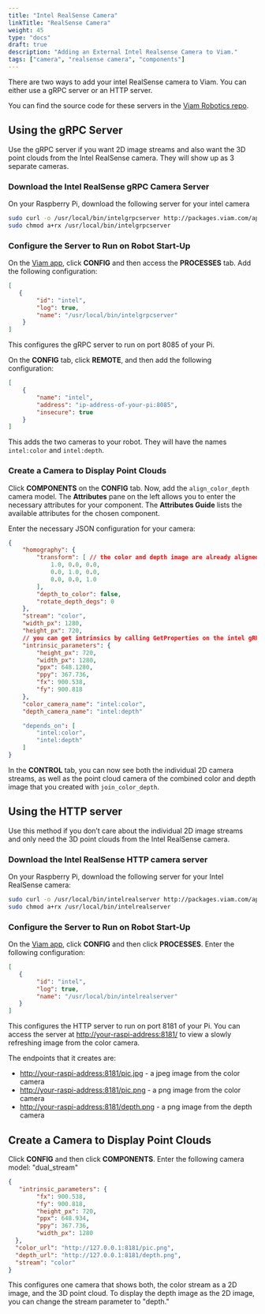```yaml
---
title: "Intel RealSense Camera"
linkTitle: "RealSense Camera"
weight: 45
type: "docs"
draft: true
description: "Adding an External Intel Realsense Camera to Viam."
tags: ["camera", "realsense camera", "components"]
---
```

There are two ways to add your intel RealSense camera to Viam. You can either use a gRPC server or an HTTP server.

You can find the source code for these servers in the [Viam Robotics repo](https://github.com/viamrobotics/camera-servers).

## Using the gRPC Server

Use the gRPC server if you want 2D image streams and also want the 3D point clouds from the Intel RealSense camera. They will show up as 3 separate cameras.

### Download the Intel RealSense gRPC Camera Server

On your Raspberry Pi, download the following server for your intel camera

``` bash
sudo curl -o /usr/local/bin/intelgrpcserver http://packages.viam.com/apps/camera-servers/intelrealgrpcserver-latest-aarch64.AppImage
sudo chmod a+rx /usr/local/bin/intelgrpcserver
```

### Configure the Server to Run on Robot Start-Up

On the [Viam app](https://app.viam.com), click **CONFIG** and then access the **PROCESSES** tab. Add the following configuration:

``` json
[
   {
        "id": "intel",
        "log": true,
        "name": "/usr/local/bin/intelgrpcserver"
    }
]
```

This configures the gRPC server to run on port 8085 of your Pi.

On the **CONFIG** tab, click **REMOTE**, and then add the following configuration:

``` json
[
    {
        "name": "intel",
        "address": "ip-address-of-your-pi:8085",
        "insecure": true
    }
]
```

This adds the two cameras to your robot. They will have the names `intel:color` and `intel:depth`.

### Create a Camera to Display Point Clouds

Click **COMPONENTS** on the **CONFIG** tab. Now, add the `align_color_depth` camera model.
The **Attributes** pane on the left allows you to enter the necessary attributes for your component.
The **Attributes Guide** lists the available attributes for the chosen component.

Enter the necessary JSON configuration for your camera:

``` json
{
    "homography": {
        "transform": [ // the color and depth image are already aligned
            1.0, 0.0, 0.0,
            0.0, 1.0, 0.0,
            0.0, 0.0, 1.0
        ],
        "depth_to_color": false,
        "rotate_depth_degs": 0
    },
    "stream": "color",
    "width_px": 1280,
    "height_px": 720,
    // you can get intrinsics by calling GetProperties on the intel gRPC camera server, too
    "intrinsic_parameters": {
        "height_px": 720,
        "width_px": 1280,
        "ppx": 648.1280,
        "ppy": 367.736,
        "fx": 900.538,
        "fy": 900.818
    },
    "color_camera_name": "intel:color",
    "depth_camera_name": "intel:depth"

    "depends_on": [
        "intel:color",
        "intel:depth"
    ]
}
```

In the **CONTROL** tab, you can now see both the individual 2D camera streams, as well as the point cloud camera of the combined color and depth image that you created with `join_color_depth`.

## Using the HTTP server

Use this method if you don’t care about the individual 2D image streams and only need the 3D point clouds from the Intel RealSense camera.

### Download the Intel RealSense HTTP camera server

On your Raspberry Pi, download the following server for your Intel RealSense camera:

``` bash
sudo curl -o /usr/local/bin/intelrealserver http://packages.viam.com/apps/camera-servers/intelrealserver-latest-aarch64.AppImage
sudo chmod a+rx /usr/local/bin/intelrealserver
```

### Configure the Server to Run on Robot Start-Up

On the [Viam app](https://app.viam.com), click **CONFIG** and then click **PROCESSES**.
Enter the following configuration:

``` json
[
   {
        "id": "intel",
        "log": true,
        "name": "/usr/local/bin/intelrealserver"
   }
]
```

This configures the HTTP server to run on port 8181 of your Pi. You can access the server at [http://your-raspi-address:8181/](http://your-raspi-address:8181/) to view a slowly refreshing image from the color camera.

The endpoints that it creates are:

* [http://your-raspi-address:8181/pic.jpg](http://your-raspi-address:8181/pic.jpg) - a jpeg image from the color camera
* [http://your-raspi-address:8181/pic.png](http://your-raspi-address:8181/pic.png) - a png image from the color camera
* [http://your-raspi-address:8181/depth.png](http://your-raspi-address:8181/depth.png) - a png image from the depth camera

## Create a Camera to Display Point Clouds

Click **CONFIG** and then click **COMPONENTS**.
Enter the following camera model:  "dual_stream"

``` json
{
   "intrinsic_parameters": {
        "fx": 900.538,
        "fy": 900.818,
        "height_px": 720,
        "ppx": 648.934,
        "ppy": 367.736,
        "width_px": 1280
  },
  "color_url": "http://127.0.0.1:8181/pic.png",
  "depth_url": "http://127.0.0.1:8181/depth.png",
  "stream": "color"
}
```

This configures one camera that shows both, the color stream as a 2D image, and the 3D point cloud.
To display the depth image as the 2D image, you can change the stream parameter to "depth."
